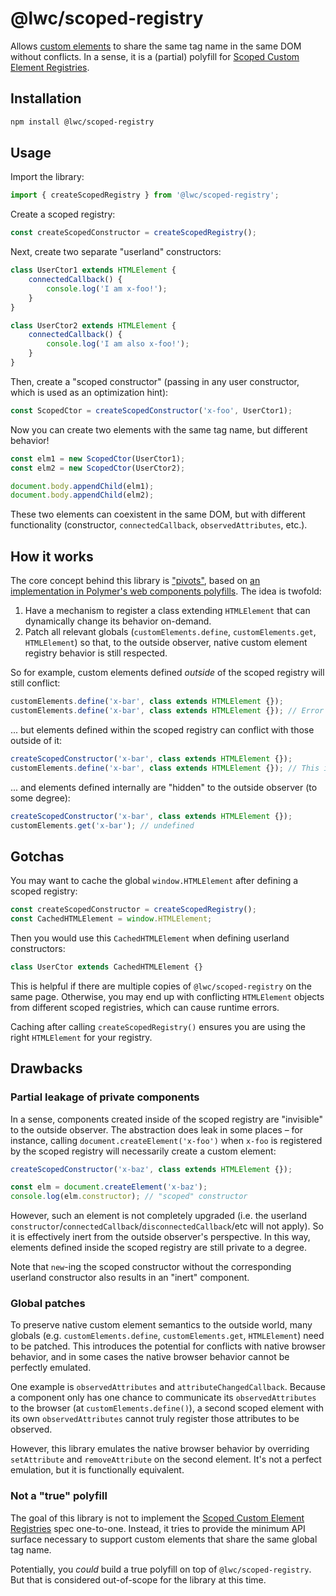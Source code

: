 # @lwc/scoped-registry

Allows [custom elements](https://developer.mozilla.org/en-US/docs/Web/Web_Components/Using_custom_elements) to share the same tag name in the same DOM without conflicts. In a sense, it is a (partial) polyfill for [Scoped Custom Element Registries](https://github.com/WICG/webcomponents/blob/gh-pages/proposals/Scoped-Custom-Element-Registries.md).

## Installation

```sh
npm install @lwc/scoped-registry
```

## Usage

Import the library:

```js
import { createScopedRegistry } from '@lwc/scoped-registry';
```

Create a scoped registry:

```js
const createScopedConstructor = createScopedRegistry();
```

Next, create two separate "userland" constructors:

```js
class UserCtor1 extends HTMLElement {
    connectedCallback() {
        console.log('I am x-foo!');
    }
}

class UserCtor2 extends HTMLElement {
    connectedCallback() {
        console.log('I am also x-foo!');
    }
}
```

Then, create a "scoped constructor" (passing in any user constructor, which is used as an optimization hint):

```js
const ScopedCtor = createScopedConstructor('x-foo', UserCtor1);
```

Now you can create two elements with the same tag name, but different behavior!

```js
const elm1 = new ScopedCtor(UserCtor1);
const elm2 = new ScopedCtor(UserCtor2);

document.body.appendChild(elm1);
document.body.appendChild(elm2);
```

These two elements can coexistent in the same DOM, but with different functionality (constructor, `connectedCallback`, `observedAttributes`, etc.).

## How it works

The core concept behind this library is ["pivots"](https://github.com/caridy/redefine-custom-elements), based on [an implementation in Polymer's web components polyfills](https://github.com/webcomponents/polyfills/blob/ee1db33d70400c89f0c7255f78d889c9b8eb88a7/packages/scoped-custom-element-registry/src/scoped-custom-element-registry.js). The idea is twofold:

1. Have a mechanism to register a class extending `HTMLElement` that can dynamically change its behavior on-demand.
2. Patch all relevant globals (`customElements.define`, `customElements.get`, `HTMLElement`) so that, to the outside observer, native custom element registry behavior is still respected.

So for example, custom elements defined _outside_ of the scoped registry will still conflict:

```js
customElements.define('x-bar', class extends HTMLElement {});
customElements.define('x-bar', class extends HTMLElement {}); // Error
```

... but elements defined within the scoped registry can conflict with those outside of it:

```js
createScopedConstructor('x-bar', class extends HTMLElement {});
customElements.define('x-bar', class extends HTMLElement {}); // This is fine
```

... and elements defined internally are "hidden" to the outside observer (to some degree):

```js
createScopedConstructor('x-bar', class extends HTMLElement {});
customElements.get('x-bar'); // undefined
```

## Gotchas

You may want to cache the global `window.HTMLElement` after defining a scoped registry:

```js
const createScopedConstructor = createScopedRegistry();
const CachedHTMLElement = window.HTMLElement;
```

Then you would use this `CachedHTMLElement` when defining userland constructors:

```js
class UserCtor extends CachedHTMLElement {}
```

This is helpful if there are multiple copies of `@lwc/scoped-registry` on the same page. Otherwise,
you may end up with conflicting `HTMLElement` objects from different scoped registries, which can cause runtime errors.

Caching after calling `createScopedRegistry()` ensures you are using the right `HTMLElement` for your registry.

## Drawbacks

### Partial leakage of private components

In a sense, components created inside of the scoped registry are "invisible" to the outside observer. The abstraction does leak in some places – for instance, calling `document.createElement('x-foo')` when `x-foo` is registered by the scoped registry will necessarily create a custom element:

```js
createScopedConstructor('x-baz', class extends HTMLElement {});

const elm = document.createElement('x-baz');
console.log(elm.constructor); // "scoped" constructor
```

However, such an element is not completely upgraded (i.e. the userland `constructor`/`connectedCallback`/`disconnectedCallback`/etc will not apply). So it is effectively inert from the outside observer's perspective. In this way, elements defined inside the scoped registry are still private to a degree.

Note that `new`-ing the scoped constructor without the corresponding userland constructor also results in an "inert" component.

### Global patches

To preserve native custom element semantics to the outside world, many globals (e.g. `customElements.define`, `customElements.get`, `HTMLElement`) need to be patched. This introduces the potential for conflicts with native browser behavior, and in some cases the native browser behavior cannot be perfectly emulated.

One example is `observedAttributes` and `attributeChangedCallback`. Because a component only has one chance to communicate its `observedAttributes` to the browser (at `customElements.define()`), a second scoped element with its own `observedAttributes` cannot truly register those attributes to be observed.

However, this library emulates the native browser behavior by overriding `setAttribute` and `removeAttribute` on the second element. It's not a perfect emulation, but it is functionally equivalent.

### Not a "true" polyfill

The goal of this library is not to implement the [Scoped Custom Element Registries](https://github.com/WICG/webcomponents/blob/gh-pages/proposals/Scoped-Custom-Element-Registries.md) spec one-to-one. Instead, it tries to provide the minimum API surface necessary to support custom elements that share the same global tag name.

Potentially, you _could_ build a true polyfill on top of `@lwc/scoped-registry`. But that is considered out-of-scope for the library at this time.
